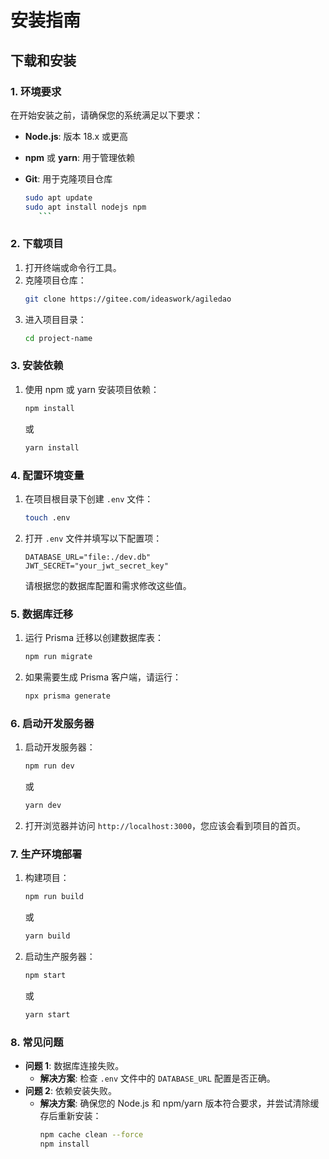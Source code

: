 # 安装指南

## 下载和安装

### 1. 环境要求
在开始安装之前，请确保您的系统满足以下要求：
- **Node.js**: 版本 18.x 或更高
- **npm** 或 **yarn**: 用于管理依赖
- **Git**: 用于克隆项目仓库


   ```bash
   sudo apt update
   sudo apt install nodejs npm
      ```

### 2. 下载项目
1. 打开终端或命令行工具。
2. 克隆项目仓库：
   ```bash
   git clone https://gitee.com/ideaswork/agiledao
   ```
3. 进入项目目录：
   ```bash
   cd project-name
   ```

### 3. 安装依赖
1. 使用 npm 或 yarn 安装项目依赖：
   ```bash
   npm install
   ```
   或
   ```bash
   yarn install
   ```

### 4. 配置环境变量
1. 在项目根目录下创建 `.env` 文件：
   ```bash
   touch .env
   ```
2. 打开 `.env` 文件并填写以下配置项：
   ```env
   DATABASE_URL="file:./dev.db"
   JWT_SECRET="your_jwt_secret_key"
   ```
   请根据您的数据库配置和需求修改这些值。

### 5. 数据库迁移
1. 运行 Prisma 迁移以创建数据库表：
   ```bash
   npm run migrate
   ```
2. 如果需要生成 Prisma 客户端，请运行：
   ```bash
   npx prisma generate
   ```

### 6. 启动开发服务器
1. 启动开发服务器：
   ```bash
   npm run dev
   ```
   或
   ```bash
   yarn dev
   ```
2. 打开浏览器并访问 `http://localhost:3000`，您应该会看到项目的首页。

### 7. 生产环境部署
1. 构建项目：
   ```bash
   npm run build
   ```
   或
   ```bash
   yarn build
   ```
2. 启动生产服务器：
   ```bash
   npm start
   ```
   或
   ```bash
   yarn start
   ```

### 8. 常见问题
- **问题 1**: 数据库连接失败。
  - **解决方案**: 检查 `.env` 文件中的 `DATABASE_URL` 配置是否正确。
- **问题 2**: 依赖安装失败。
  - **解决方案**: 确保您的 Node.js 和 npm/yarn 版本符合要求，并尝试清除缓存后重新安装：
    ```bash
    npm cache clean --force
    npm install
    ```
